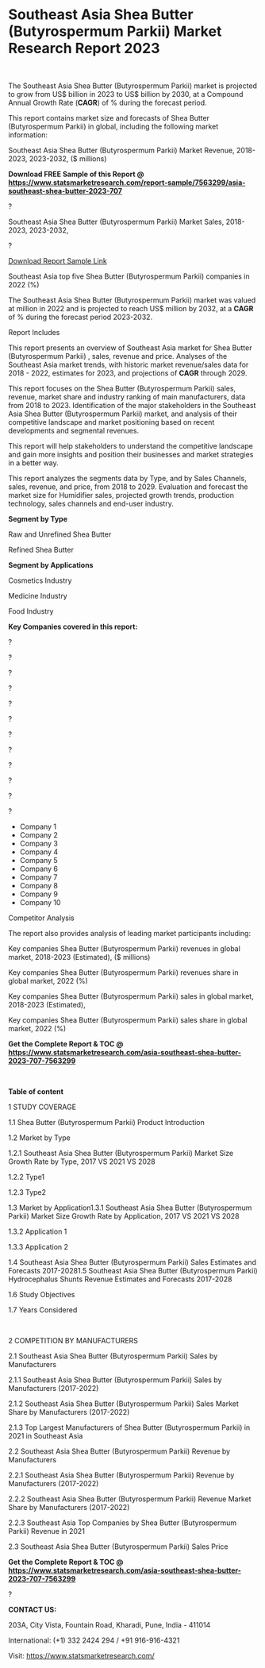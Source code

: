 <h1>Southeast Asia Shea Butter (Butyrospermum Parkii) Market Research Report 2023</h1><br/><p>The Southeast Asia Shea Butter (Butyrospermum Parkii) market is projected to grow from US$ billion in 2023 to US$ billion by 2030, at a Compound Annual Growth Rate (<strong>CAGR</strong>) of % during the forecast period.</p>
 
 
 
 <p>This report contains market size and forecasts of Shea Butter (Butyrospermum Parkii) in global, including the following market information:</p>
 
 
 
 <p>Southeast Asia Shea Butter (Butyrospermum Parkii) Market Revenue, 2018-2023, 2023-2032, ($ millions)</p>
 
 
 
 <div><b>Download FREE Sample of this Report @ <a href="https://www.statsmarketresearch.com/download-free-sample/7563299/asia-southeast-shea-butter-2023-707">https://www.statsmarketresearch.com/report-sample/7563299/asia-southeast-shea-butter-2023-707</a></b></div>
 
 
 
 <p>? </p>
 
 
 
 <p>Southeast Asia Shea Butter (Butyrospermum Parkii) Market Sales, 2018-2023, 2023-2032,</p>
 
 
 
 <p>? </p>
 
 
 
 <p><a href="https://www.statsmarketresearch.com/download-free-sample/7563299/asia-southeast-shea-butter-2023-707">Download Report Sample Link</a></p>
 
 
 
 <p>Southeast Asia top five Shea Butter (Butyrospermum Parkii) companies in 2022 (%)</p>
 
 
 
 <p>The Southeast Asia Shea Butter (Butyrospermum Parkii) market was valued at million in 2022 and is projected to reach US$ million by 2032, at a <strong>CAGR</strong> of % during the forecast period 2023-2032.</p>
 
 
 
 <p>Report Includes</p>
 
 
 
 <p>This report presents an overview of Southeast Asia market for Shea Butter (Butyrospermum Parkii) , sales, revenue and price. Analyses of the Southeast Asia market trends, with historic market revenue/sales data for 2018 - 2022, estimates for 2023, and projections of <strong>CAGR</strong> through 2029.</p>
 
 
 
 <p>This report focuses on the Shea Butter (Butyrospermum Parkii) sales, revenue, market share and industry ranking of main manufacturers, data from 2018 to 2023. Identification of the major stakeholders in the Southeast Asia Shea Butter (Butyrospermum Parkii) market, and analysis of their competitive landscape and market positioning based on recent developments and segmental revenues.</p>
 
 
 
 <p>This report will help stakeholders to understand the competitive landscape and gain more insights and position their businesses and market strategies in a better way.</p>
 
 
 
 <p>This report analyzes the segments data by Type, and by Sales Channels, sales, revenue, and price, from 2018 to 2029. Evaluation and forecast the market size for Humidifier sales, projected growth trends, production technology, sales channels and end-user industry.</p>
 
 
 
 <p><strong>Segment by Type</strong></p>
 
 
 
 <p>Raw and Unrefined Shea Butter</p>
 
 
 
 <p>Refined Shea Butter</p>
 
 
 
 <p><strong>Segment <strong><strong>by Applications</strong></strong></strong></p>
 
 
 
 <p>Cosmetics Industry</p>
 
 
 
 <p>Medicine Industry</p>
 
 
 
 <p>Food Industry</p>
 
 
 
 <p><strong>Key Companies covered in this report:</strong></p>
 
 
 
 <p>? </p>
 
 
 
 <p>? </p>
 
 
 
 <p>? </p>
 
 
 
 <p>? </p>
 
 
 
 <p>? </p>
 
 
 
 <p>? </p>
 
 
 
 <p>? </p>
 
 
 
 <p>? </p>
 
 
 
 <p>? </p>
 
 
 
 <p>? </p>
 
 
 
 <p>? </p>
 
 
 
 <p>? </p>
 
 
 
 <ul>
 
 <li>Company 1</li>
 
 <li>Company 2</li>
 
 <li>Company 3</li>
 
 <li>Company 4</li>
 
 <li>Company 5</li>
 
 <li>Company 6</li>
 
 <li>Company 7</li>
 
 <li>Company 8</li>
 
 <li>Company 9</li>
 
 <li>Company 10</li>
 
 </ul>
 
 
 
 <p>Competitor Analysis</p>
 
 
 
 <p>The report also provides analysis of leading market participants including:</p>
 
 
 
 <p>Key companies Shea Butter (Butyrospermum Parkii) revenues in global market, 2018-2023 (Estimated), ($ millions)</p>
 
 
 
 <p>Key companies Shea Butter (Butyrospermum Parkii) revenues share in global market, 2022 (%)</p>
 
 
 
 <p>Key companies Shea Butter (Butyrospermum Parkii) sales in global market, 2018-2023 (Estimated),</p>
 
 
 
 <p>Key companies Shea Butter (Butyrospermum Parkii) sales share in global market, 2022 (%)</p>
 
 
 
 <div><b>Get the Complete Report & TOC @ <a href="https://www.statsmarketresearch.com/asia-southeast-shea-butter-2023-707-7563299">https://www.statsmarketresearch.com/asia-southeast-shea-butter-2023-707-7563299</a></b></div>
 
 
 
 <p><br />
 
 <b>Table of content</b></p>
 
 
 
 <p>1 STUDY COVERAGE<br />
 
 1.1 Shea Butter (Butyrospermum Parkii) Product Introduction<br />
 
 1.2 Market by Type<br />
 
 1.2.1 Southeast Asia Shea Butter (Butyrospermum Parkii) Market Size Growth Rate by Type, 2017 VS 2021 VS 2028<br />
 
 1.2.2 Type1<br />
 
 1.2.3 Type2<br />
 
 1.3 Market by Application1.3.1 Southeast Asia Shea Butter (Butyrospermum Parkii) Market Size Growth Rate by Application, 2017 VS 2021 VS 2028<br />
 
 1.3.2 Application 1<br />
 
 1.3.3 Application 2<br />
 
 1.4 Southeast Asia Shea Butter (Butyrospermum Parkii) Sales Estimates and Forecasts 2017-20281.5 Southeast Asia Shea Butter (Butyrospermum Parkii) Hydrocephalus Shunts Revenue Estimates and Forecasts 2017-2028<br />
 
 1.6 Study Objectives<br />
 
 1.7 Years Considered<br />
 
 <br />
 
 2 COMPETITION BY MANUFACTURERS<br />
 
 2.1 Southeast Asia Shea Butter (Butyrospermum Parkii) Sales by Manufacturers<br />
 
 2.1.1 Southeast Asia Shea Butter (Butyrospermum Parkii) Sales by Manufacturers (2017-2022)<br />
 
 2.1.2 Southeast Asia Shea Butter (Butyrospermum Parkii) Sales Market Share by Manufacturers (2017-2022)<br />
 
 2.1.3 Top Largest Manufacturers of Shea Butter (Butyrospermum Parkii) in 2021 in Southeast Asia<br />
 
 2.2 Southeast Asia Shea Butter (Butyrospermum Parkii) Revenue by Manufacturers<br />
 
 2.2.1 Southeast Asia Shea Butter (Butyrospermum Parkii) Revenue by Manufacturers (2017-2022)<br />
 
 2.2.2 Southeast Asia Shea Butter (Butyrospermum Parkii) Revenue Market Share by Manufacturers (2017-2022)<br />
 
 2.2.3 Southeast Asia Top Companies by Shea Butter (Butyrospermum Parkii) Revenue in 2021<br />
 
 2.3 Southeast Asia Shea Butter (Butyrospermum Parkii) Sales Price</p>
 
 
 
 <div><b>Get the Complete Report & TOC @ <a href="https://www.statsmarketresearch.com/asia-southeast-shea-butter-2023-707-7563299">https://www.statsmarketresearch.com/asia-southeast-shea-butter-2023-707-7563299</a></b></div>
 
 
 
 <p>? </p>
 
 
 
 <p><b>CONTACT US:</b><br />
 
 203A, City Vista, Fountain Road, Kharadi, Pune, India - 411014<br />
 
 International: (+1) 332 2424 294 / +91 916-916-4321<br />
 
 Visit: <a href="https://www.statsmarketresearch.com/">https://www.statsmarketresearch.com/</a></p>
